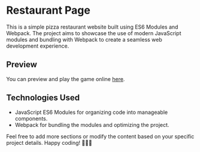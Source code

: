 # Restaurant Page

This is a simple pizza restaurant website built using ES6 Modules and Webpack. The project aims to showcase the use of modern JavaScript modules and bundling with Webpack to create a seamless web development experience.

## Preview

You can preview and play the game online [here](https://LaythAlqadhi.github.io/restaurant-page).

## Technologies Used

- JavaScript ES6 Modules for organizing code into manageable components.
- Webpack for bundling the modules and optimizing the project.

Feel free to add more sections or modify the content based on your specific project details. Happy coding! 🍕🍕🍕